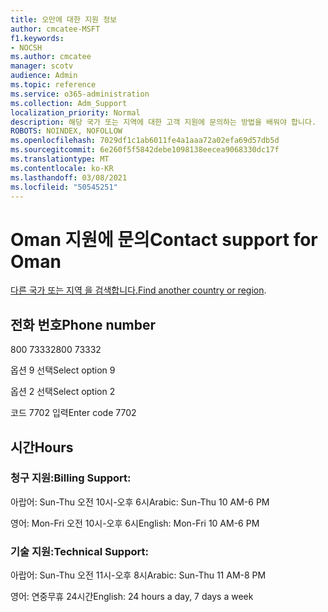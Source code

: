 ```yaml
---
title: 오만에 대한 지원 정보
author: cmcatee-MSFT
f1.keywords:
- NOCSH
ms.author: cmcatee
manager: scotv
audience: Admin
ms.topic: reference
ms.service: o365-administration
ms.collection: Adm_Support
localization_priority: Normal
description: 해당 국가 또는 지역에 대한 고객 지원에 문의하는 방법을 배워야 합니다.
ROBOTS: NOINDEX, NOFOLLOW
ms.openlocfilehash: 7029df1c1ab6011fe4a1aaa72a02efa69d57db5d
ms.sourcegitcommit: 6e260f5f5842debe1098138eecea9068330dc17f
ms.translationtype: MT
ms.contentlocale: ko-KR
ms.lasthandoff: 03/08/2021
ms.locfileid: "50545251"
---
```

# <a name="contact-support-for-oman"></a><span data-ttu-id="93901-103">Oman 지원에 문의</span><span class="sxs-lookup"><span data-stu-id="93901-103">Contact support for Oman</span></span>

<span data-ttu-id="93901-104">[다른 국가 또는 지역 을 검색합니다.](../contact-support-for-business-products.md)</span><span class="sxs-lookup"><span data-stu-id="93901-104">[Find another country or region](../contact-support-for-business-products.md).</span></span>

## <a name="phone-number"></a><span data-ttu-id="93901-105">전화 번호</span><span class="sxs-lookup"><span data-stu-id="93901-105">Phone number</span></span>
<span data-ttu-id="93901-106">800 73332</span><span class="sxs-lookup"><span data-stu-id="93901-106">800 73332</span></span>

<span data-ttu-id="93901-107">옵션 9 선택</span><span class="sxs-lookup"><span data-stu-id="93901-107">Select option 9</span></span>

<span data-ttu-id="93901-108">옵션 2 선택</span><span class="sxs-lookup"><span data-stu-id="93901-108">Select option 2</span></span>

<span data-ttu-id="93901-109">코드 7702 입력</span><span class="sxs-lookup"><span data-stu-id="93901-109">Enter code 7702</span></span>

## <a name="hours"></a><span data-ttu-id="93901-110">시간</span><span class="sxs-lookup"><span data-stu-id="93901-110">Hours</span></span>
### <a name="billing-support"></a><span data-ttu-id="93901-111">청구 지원:</span><span class="sxs-lookup"><span data-stu-id="93901-111">Billing Support:</span></span>

<span data-ttu-id="93901-112">아랍어: Sun-Thu 오전 10시-오후 6시</span><span class="sxs-lookup"><span data-stu-id="93901-112">Arabic: Sun-Thu 10 AM-6 PM</span></span>

<span data-ttu-id="93901-113">영어: Mon-Fri 오전 10시-오후 6시</span><span class="sxs-lookup"><span data-stu-id="93901-113">English: Mon-Fri 10 AM-6 PM</span></span>

### <a name="technical-support"></a><span data-ttu-id="93901-114">기술 지원:</span><span class="sxs-lookup"><span data-stu-id="93901-114">Technical Support:</span></span>

<span data-ttu-id="93901-115">아랍어: Sun-Thu 오전 11시-오후 8시</span><span class="sxs-lookup"><span data-stu-id="93901-115">Arabic: Sun-Thu 11 AM-8 PM</span></span>

<span data-ttu-id="93901-116">영어: 연중무휴 24시간</span><span class="sxs-lookup"><span data-stu-id="93901-116">English: 24 hours a day, 7 days a week</span></span>
